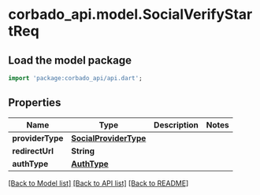 # corbado_api.model.SocialVerifyStartReq

## Load the model package
```dart
import 'package:corbado_api/api.dart';
```

## Properties
Name | Type | Description | Notes
------------ | ------------- | ------------- | -------------
**providerType** | [**SocialProviderType**](SocialProviderType.md) |  | 
**redirectUrl** | **String** |  | 
**authType** | [**AuthType**](AuthType.md) |  | 

[[Back to Model list]](../README.md#documentation-for-models) [[Back to API list]](../README.md#documentation-for-api-endpoints) [[Back to README]](../README.md)


